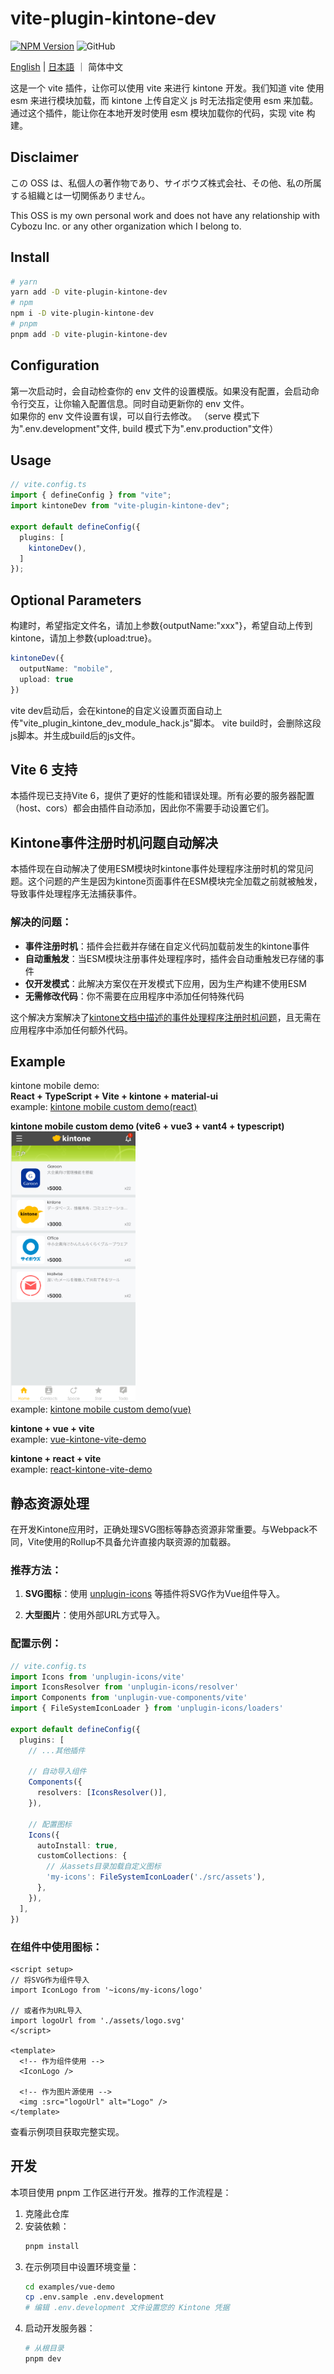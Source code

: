 # vite-plugin-kintone-dev

[![NPM Version](https://img.shields.io/npm/dt/vite-plugin-kintone-dev)](https://www.npmjs.com/package/vite-plugin-kintone-dev)
![GitHub](https://img.shields.io/github/license/GuSanle/vite-plugin-kintone-dev)

[English](https://github.com/GuSanle/vite-plugin-kintone-dev/blob/main/README.md) | [日本語](https://github.com/GuSanle/vite-plugin-kintone-dev/blob/main/README.ja.md) ｜ 简体中文

这是一个 vite 插件，让你可以使用 vite 来进行 kintone 开发。我们知道 vite 使用 esm 来进行模块加载，而 kintone 上传自定义 js 时无法指定使用 esm 来加载。通过这个插件，能让你在本地开发时使用 esm 模块加载你的代码，实现 vite 构建。

## Disclaimer

この OSS は、私個人の著作物であり、サイボウズ株式会社、その他、私の所属する組織とは一切関係ありません。

This OSS is my own personal work and does not have any relationship with Cybozu Inc. or any other organization which I belong to.

## Install

```sh
# yarn
yarn add -D vite-plugin-kintone-dev
# npm
npm i -D vite-plugin-kintone-dev
# pnpm
pnpm add -D vite-plugin-kintone-dev
```

## Configuration

第一次启动时，会自动检查你的 env 文件的设置模版。如果没有配置，会启动命令行交互，让你输入配置信息。同时自动更新你的 env 文件。  
如果你的 env 文件设置有误，可以自行去修改。
（serve 模式下为".env.development"文件, build 模式下为".env.production"文件）

## Usage

```ts
// vite.config.ts
import { defineConfig } from "vite";
import kintoneDev from "vite-plugin-kintone-dev";

export default defineConfig({
  plugins: [
    kintoneDev(),
  ]
});
```

## Optional Parameters

构建时，希望指定文件名，请加上参数{outputName:"xxx"}，希望自动上传到 kintone，请加上参数{upload:true}。

```ts
kintoneDev({
  outputName: "mobile",
  upload: true
})
```

vite dev启动后，会在kintone的自定义设置页面自动上传"vite_plugin_kintone_dev_module_hack.js"脚本。
vite build时，会删除这段js脚本。并生成build后的js文件。

## Vite 6 支持
本插件现已支持Vite 6，提供了更好的性能和错误处理。所有必要的服务器配置（host、cors）都会由插件自动添加，因此你不需要手动设置它们。

## Kintone事件注册时机问题自动解决

本插件现在自动解决了使用ESM模块时kintone事件处理程序注册时机的常见问题。这个问题的产生是因为kintone页面事件在ESM模块完全加载之前就被触发，导致事件处理程序无法捕获事件。

### 解决的问题：

- **事件注册时机**：插件会拦截并存储在自定义代码加载前发生的kintone事件
- **自动重触发**：当ESM模块注册事件处理程序时，插件会自动重触发已存储的事件
- **仅开发模式**：此解决方案仅在开发模式下应用，因为生产构建不使用ESM
- **无需修改代码**：你不需要在应用程序中添加任何特殊代码

这个解决方案解决了[kintone文档中描述的事件处理程序注册时机问题](https://cybozudev.kf5.com/hc/kb/article/1434396)，且无需在应用程序中添加任何额外代码。

## Example

kintone mobile demo:  
**React + TypeScript + Vite + kintone + material-ui**  
example: [kintone mobile custom demo(react)](https://github.com/GuSanle/kintone-vite-mui-demo)

**kintone mobile custom demo (vite6 + vue3 + vant4 + typescript)**  
<img src="images/vantdemo.png" width="200" >  
example: [kintone mobile custom demo(vue)](https://github.com/GuSanle/kintone-mobile-custom-demo)

**kintone + vue + vite**  
example: [vue-kintone-vite-demo](https://github.com/GuSanle/vite-plugin-kintone-dev/tree/main/example/vue-kintone-vite-demo)

**kintone + react + vite**  
example: [react-kintone-vite-demo](https://github.com/GuSanle/vite-plugin-kintone-dev/tree/main/example/react-kintone-vite-demo)

## 静态资源处理

在开发Kintone应用时，正确处理SVG图标等静态资源非常重要。与Webpack不同，Vite使用的Rollup不具备允许直接内联资源的加载器。

### 推荐方法：

1. **SVG图标**：使用 [unplugin-icons](https://github.com/unplugin/unplugin-icons) 等插件将SVG作为Vue组件导入。

2. **大型图片**：使用外部URL方式导入。

### 配置示例：

```ts
// vite.config.ts
import Icons from 'unplugin-icons/vite'
import IconsResolver from 'unplugin-icons/resolver'
import Components from 'unplugin-vue-components/vite'
import { FileSystemIconLoader } from 'unplugin-icons/loaders'

export default defineConfig({
  plugins: [
    // ...其他插件
    
    // 自动导入组件
    Components({
      resolvers: [IconsResolver()],
    }),
    
    // 配置图标
    Icons({
      autoInstall: true,
      customCollections: {
        // 从assets目录加载自定义图标
        'my-icons': FileSystemIconLoader('./src/assets'),
      },
    }),
  ],
})
```

### 在组件中使用图标：

```vue
<script setup>
// 将SVG作为组件导入
import IconLogo from '~icons/my-icons/logo'

// 或者作为URL导入
import logoUrl from './assets/logo.svg'
</script>

<template>
  <!-- 作为组件使用 -->
  <IconLogo />
  
  <!-- 作为图片源使用 -->
  <img :src="logoUrl" alt="Logo" />
</template>
```

查看示例项目获取完整实现。

## 开发

本项目使用 pnpm 工作区进行开发。推荐的工作流程是：

1. 克隆此仓库
2. 安装依赖：
   ```bash
   pnpm install
   ```
3. 在示例项目中设置环境变量：
   ```bash
   cd examples/vue-demo
   cp .env.sample .env.development
   # 编辑 .env.development 文件设置您的 Kintone 凭据
   ```
4. 启动开发服务器：
   ```bash
   # 从根目录
   pnpm dev
   ```









